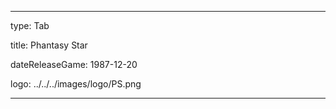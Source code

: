 ---

type: Tab

title: Phantasy Star

dateReleaseGame: 1987-12-20

logo: ../../../images/logo/PS.png

---